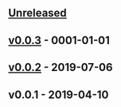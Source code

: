 <a name="unreleased"></a>
## [Unreleased]


<a name="v0.0.3"></a>
## [v0.0.3] - 0001-01-01

<a name="v0.0.2"></a>
## [v0.0.2] - 2019-07-06

<a name="v0.0.1"></a>
## v0.0.1 - 2019-04-10

[Unreleased]: https://github.com/binbashar/terraform-aws-sec-groups/compare/v0.0.3...HEAD
[v0.0.3]: https://github.com/binbashar/terraform-aws-sec-groups/compare/v0.0.2...v0.0.3
[v0.0.2]: https://github.com/binbashar/terraform-aws-sec-groups/compare/v0.0.1...v0.0.2
